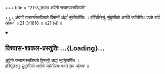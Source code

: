 +++
title = "21-3_1616 अग्रेगो राजाप्यस्तविष्यते"

+++
अ꣣ग्रेगो꣡ राजाप्य꣢꣯स्तविष्यते वि꣣मा꣢नो꣣ अ꣢ह्नां꣣ भु꣡व꣢ने꣣ष्व꣡र्पि꣢तः । ह꣡रि꣢र्घृ꣣त꣡स्नुः꣢ सु꣣दृ꣡शी꣢को अर्ण꣣वो꣢ ज्यो꣣ती꣡र꣢थः पवते रा꣣य꣢ ओ꣣꣬क्यः꣢꣯ ॥ 21-3:1616 ॥ ॥21 (ले)॥

<div class="js_include" newlevelforh1="2" title="विश्वास-शाकल-प्रस्तुतिः" unfilled url="/vedAH_Rk/shAkalam/saMhitA/vishvAsa-prastutiH/09/086/45_agrego_rAjApyastaviShyate.md">
<details open><summary><h2>विश्वास-शाकल-प्रस्तुतिः ...{Loading}...</h2></summary>


अ॒ग्रे॒गो राजाप्य॑स्तविष्यते वि॒मानो॒ अह्नां॒ भुव॑ने॒ष्वर्पि॑तः ।  
हरि॑र्घृ॒तस्नुः॑ सु॒दृशी॑को अर्ण॒वो ज्यो॒तीर॑थः पवते रा॒य ओ॒क्यः॑ ॥

</details>
</div>